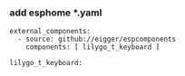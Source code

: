 ### add esphome *.yaml
```
external_components:
  - source: github://eigger/espcomponents
    components: [ lilygo_t_keyboard ]

lilygo_t_keyboard:


```
